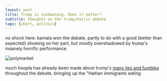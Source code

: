 ```yaml
---
layout: post
title: Trump is sundowning. Does it matter?
subtitle: thoughts on the trump/harris debate
tags: [short, politics]
---
```

no shock here: kamala won the debate, partly to do with a good (better than expected) showing on her part, but mostly overshadowed by trump's insanely horrific performance.

![polymarket](https://atxwang.github.io/assets/img/polymarket.png)

much hoopla has already been made about trump's [many lies and fumbles](https://www.npr.org/2024/09/11/g-s1-21932/fact-check-trump-harris-presidential-debate-2024) throughout the debate. bringing up the "Haitian immigrants eating 
<!--stackedit_data:
eyJoaXN0b3J5IjpbMTQ5ODA5NTkwMSwxNTQ1NTc5MzA1LC01OD
U5ODIwMjFdfQ==
-->